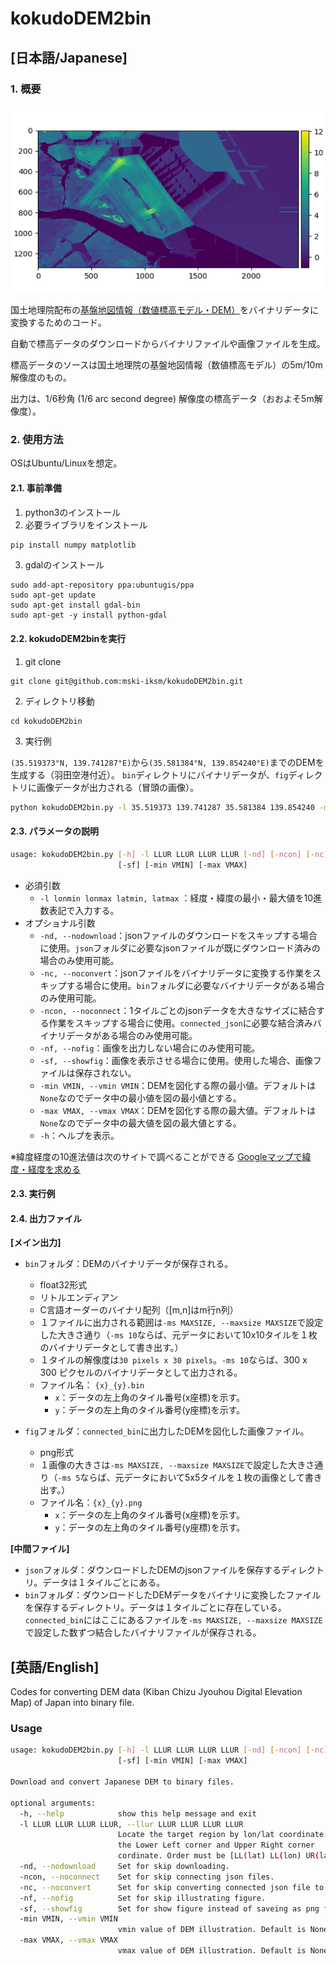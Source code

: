 # kokudoDEM2bin

##  [日本語/Japanese]

### 1. 概要

![image](./readme_data/35.519373_139.741287.png)

国土地理院配布の[基盤地図情報（数値標高モデル・DEM）](https://fgd.gsi.go.jp/download/ref_dem.html)をバイナリデータに変換するためのコード。

自動で標高データのダウンロードからバイナリファイルや画像ファイルを生成。

標高データのソースは国土地理院の基盤地図情報（数値標高モデル）の5m/10m解像度のもの。

出力は、1/6秒角 (1/6 arc second degree) 解像度の標高データ（おおよそ5m解像度）。



### 2. 使用方法

OSはUbuntu/Linuxを想定。



#### 2.1. 事前準備

1. python3のインストール
2. 必要ライブラリをインストール

```bash
pip install numpy matplotlib
```

3. gdalのインストール

```bashw
sudo add-apt-repository ppa:ubuntugis/ppa
sudo apt-get update
sudo apt-get install gdal-bin
sudo apt-get -y install python-gdal
```


#### 2.2. kokudoDEM2binを実行
1. git clone

```
git clone git@github.com:mski-iksm/kokudoDEM2bin.git
```

2. ディレクトリ移動

```
cd kokudoDEM2bin
```

3. 実行例

`(35.519373°N, 139.741287°E)`から`(35.581384°N, 139.854240°E)`までのDEMを生成する（羽田空港付近）。
`bin`ディレクトリにバイナリデータが、`fig`ディレクトリに画像データが出力される（冒頭の画像）。

```bash
python kokudoDEM2bin.py -l 35.519373 139.741287 35.581384 139.854240 -min -1
```


#### 2.3. パラメータの説明

``` bash
usage: kokudoDEM2bin.py [-h] -l LLUR LLUR LLUR LLUR [-nd] [-ncon] [-nc] [-nf]
                        [-sf] [-min VMIN] [-max VMAX]
```

* 必須引数
  * `-l lonmin lonmax latmin, latmax` ：経度・緯度の最小・最大値を10進数表記で入力する。
* オプショナル引数
  * `-nd, --nodownload`：jsonファイルのダウンロードをスキップする場合に使用。`json`フォルダに必要なjsonファイルが既にダウンロード済みの場合のみ使用可能。
  * `-nc, --noconvert`：jsonファイルをバイナリデータに変換する作業をスキップする場合に使用。`bin`フォルダに必要なバイナリデータがある場合のみ使用可能。
  * `-ncon, --noconnect`：1タイルごとのjsonデータを大きなサイズに結合する作業をスキップする場合に使用。`connected_json`に必要な結合済みバイナリデータがある場合のみ使用可能。
  * `-nf, --nofig`：画像を出力しない場合にのみ使用可能。
  * `-sf, --showfig`：画像を表示させる場合に使用。使用した場合、画像ファイルは保存されない。
  * `-min VMIN, --vmin VMIN`：DEMを図化する際の最小値。デフォルトは`None`なのでデータ中の最小値を図の最小値とする。
  * `-max VMAX, --vmax VMAX`：DEMを図化する際の最大値。デフォルトは`None`なのでデータ中の最大値を図の最大値とする。
  * `-h`：ヘルプを表示。

※緯度経度の10進法値は次のサイトで調べることができる [Googleマップで緯度・経度を求める](https://user.numazu-ct.ac.jp/~tsato/webmap/sphere/coordinates/advanced.html)



#### 2.3. 実行例




#### 2.4. 出力ファイル

__[メイン出力]__

* `bin`フォルダ：DEMのバイナリデータが保存される。
  * float32形式
  * リトルエンディアン
  * C言語オーダーのバイナリ配列（[m,n]はm行n列）
  * １ファイルに出力される範囲は`-ms MAXSIZE, --maxsize MAXSIZE`で設定した大きさ通り（`-ms 10`ならば、元データにおいて10x10タイルを１枚のバイナリデータとして書き出す。）
  * １タイルの解像度は`30 pixels x 30 pixels`。`-ms 10`ならば、300 x 300 ピクセルのバイナリデータとして出力される。
  * ファイル名： `{x}_{y}.bin`
    * `x`：データの左上角のタイル番号(x座標)を示す。
    * `y`：データの左上角のタイル番号(y座標)を示す。



* `fig`フォルダ：`connected_bin`に出力したDEMを図化した画像ファイル。
  * png形式
  * １画像の大きさは`-ms MAXSIZE, --maxsize MAXSIZE`で設定した大きさ通り（`-ms 5`ならば、元データにおいて5x5タイルを１枚の画像として書き出す。）
  * ファイル名：`{x}_{y}.png`
    * `x`：データの左上角のタイル番号(x座標)を示す。
    * `y`：データの左上角のタイル番号(y座標)を示す。



__[中間ファイル]__

* `json`フォルダ：ダウンロードしたDEMのjsonファイルを保存するディレクトリ。データは１タイルごとにある。
* `bin`フォルダ：ダウンロードしたDEMデータをバイナリに変換したファイルを保存するディレクトリ。データは１タイルごとに存在している。`connected_bin`にはここにあるファイルを`-ms MAXSIZE, --maxsize MAXSIZE`で設定した数ずつ結合したバイナリファイルが保存される。



## [英語/English]

Codes for converting DEM data (Kiban Chizu Jyouhou Digital Elevation Map) of Japan into binary file.



### Usage

```bash
usage: kokudoDEM2bin.py [-h] -l LLUR LLUR LLUR LLUR [-nd] [-ncon] [-nc] [-nf]
                        [-sf] [-min VMIN] [-max VMAX]

Download and convert Japanese DEM to binary files.

optional arguments:
  -h, --help            show this help message and exit
  -l LLUR LLUR LLUR LLUR, --llur LLUR LLUR LLUR LLUR
                        Locate the target region by lon/lat coordinate. Input
                        the Lower Left corner and Upper Right corner
                        cordinate. Order must be [LL(lat) LL(lon) UR(lat) UR(lon)]
  -nd, --nodownload     Set for skip downloading.
  -ncon, --noconnect    Set for skip connecting json files.
  -nc, --noconvert      Set for skip converting connected json file to binary.
  -nf, --nofig          Set for skip illustrating figure.
  -sf, --showfig        Set for show figure instead of saveing as png file.
  -min VMIN, --vmin VMIN
                        vmin value of DEM illustration. Default is None.
  -max VMAX, --vmax VMAX
                        vmax value of DEM illustration. Default is None.
```

